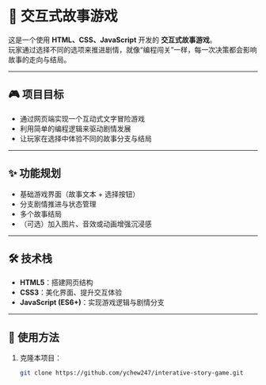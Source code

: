 # 🌟 交互式故事游戏

这是一个使用 **HTML、CSS、JavaScript** 开发的 **交互式故事游戏**。  
玩家通过选择不同的选项来推进剧情，就像“编程闯关”一样，每一次决策都会影响故事的走向与结局。  

---

## 🎮 项目目标
- 通过网页端实现一个互动式文字冒险游戏  
- 利用简单的编程逻辑来驱动剧情发展  
- 让玩家在选择中体验不同的故事分支与结局  

---

## ✨ 功能规划
- 基础游戏界面（故事文本 + 选择按钮）  
- 分支剧情推进与状态管理  
- 多个故事结局  
- （可选）加入图片、音效或动画增强沉浸感  

---

## 🛠️ 技术栈
- **HTML5**：搭建网页结构  
- **CSS3**：美化界面、提升交互体验  
- **JavaScript (ES6+)**：实现游戏逻辑与剧情分支  

---

## 🚀 使用方法
1. 克隆本项目：
   ```bash
   git clone https://github.com/ychew247/interative-story-game.git
